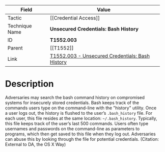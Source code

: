 
|Field|Value|
|---|---|
|Tactic|[[Credential Access]]|
|Technique Name|**Unsecured Credentials: Bash History**|
|ID|**T1552.003**|
|Parent|[[T1552]]|
|Link|[T1552.003 - Unsecured Credentials: Bash History](https://attack.mitre.org/techniques/T1552/003)|

# Description

Adversaries may search the bash command history on compromised systems for insecurely stored credentials. Bash keeps track of the commands users type on the command-line with the "history" utility. Once a user logs out, the history is flushed to the user’s <code>.bash_history</code> file. For each user, this file resides at the same location: <code>~/.bash_history</code>. Typically, this file keeps track of the user’s last 500 commands. Users often type usernames and passwords on the command-line as parameters to programs, which then get saved to this file when they log out. Adversaries can abuse this by looking through the file for potential credentials. (Citation: External to DA, the OS X Way)